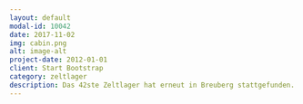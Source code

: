```yaml
---
layout: default
modal-id: 10042
date: 2017-11-02
img: cabin.png
alt: image-alt
project-date: 2012-01-01
client: Start Bootstrap
category: zeltlager 
description: Das 42ste Zeltlager hat erneut in Breuberg stattgefunden. Dieses Jahr erlebten wir spannende Abenteuer rund um unser Thema "Trubel in Entenhausen".
---
```


